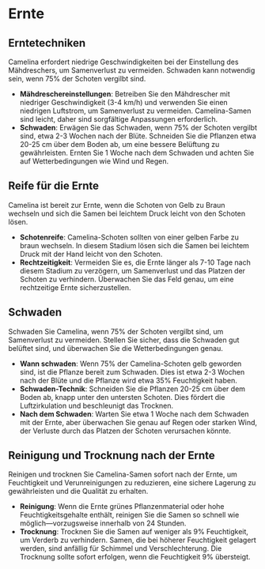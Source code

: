 # Ernte

## Erntetechniken

Camelina erfordert niedrige Geschwindigkeiten bei der Einstellung des Mähdreschers, um Samenverlust zu vermeiden. Schwaden kann notwendig sein, wenn 75% der Schoten vergilbt sind.

- **Mähdreschereinstellungen**: Betreiben Sie den Mähdrescher mit niedriger Geschwindigkeit (3-4 km/h) und verwenden Sie einen niedrigen Luftstrom, um Samenverlust zu vermeiden. Camelina-Samen sind leicht, daher sind sorgfältige Anpassungen erforderlich.
- **Schwaden**: Erwägen Sie das Schwaden, wenn 75% der Schoten vergilbt sind, etwa 2-3 Wochen nach der Blüte. Schneiden Sie die Pflanzen etwa 20-25 cm über dem Boden ab, um eine bessere Belüftung zu gewährleisten. Ernten Sie 1 Woche nach dem Schwaden und achten Sie auf Wetterbedingungen wie Wind und Regen.

## Reife für die Ernte

Camelina ist bereit zur Ernte, wenn die Schoten von Gelb zu Braun wechseln und sich die Samen bei leichtem Druck leicht von den Schoten lösen.

- **Schotenreife**: Camelina-Schoten sollten von einer gelben Farbe zu braun wechseln. In diesem Stadium lösen sich die Samen bei leichtem Druck mit der Hand leicht von den Schoten.
- **Rechtzeitigkeit**: Vermeiden Sie es, die Ernte länger als 7-10 Tage nach diesem Stadium zu verzögern, um Samenverlust und das Platzen der Schoten zu verhindern. Überwachen Sie das Feld genau, um eine rechtzeitige Ernte sicherzustellen.

## Schwaden

Schwaden Sie Camelina, wenn 75% der Schoten vergilbt sind, um Samenverlust zu vermeiden. Stellen Sie sicher, dass die Schwaden gut belüftet sind, und überwachen Sie die Wetterbedingungen genau.

- **Wann schwaden**: Wenn 75% der Camelina-Schoten gelb geworden sind, ist die Pflanze bereit zum Schwaden. Dies ist etwa 2-3 Wochen nach der Blüte und die Pflanze wird etwa 35% Feuchtigkeit haben.
- **Schwaden-Technik**: Schneiden Sie die Pflanzen 20-25 cm über dem Boden ab, knapp unter den untersten Schoten. Dies fördert die Luftzirkulation und beschleunigt das Trocknen.
- **Nach dem Schwaden**: Warten Sie etwa 1 Woche nach dem Schwaden mit der Ernte, aber überwachen Sie genau auf Regen oder starken Wind, der Verluste durch das Platzen der Schoten verursachen könnte.

## Reinigung und Trocknung nach der Ernte

Reinigen und trocknen Sie Camelina-Samen sofort nach der Ernte, um Feuchtigkeit und Verunreinigungen zu reduzieren, eine sichere Lagerung zu gewährleisten und die Qualität zu erhalten.

- **Reinigung**: Wenn die Ernte grünes Pflanzenmaterial oder hohe Feuchtigkeitsgehalte enthält, reinigen Sie die Samen so schnell wie möglich—vorzugsweise innerhalb von 24 Stunden.
- **Trocknung**: Trocknen Sie die Samen auf weniger als 9% Feuchtigkeit, um Verderb zu verhindern. Samen, die bei höherer Feuchtigkeit gelagert werden, sind anfällig für Schimmel und Verschlechterung. Die Trocknung sollte sofort erfolgen, wenn die Feuchtigkeit 9% übersteigt.